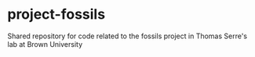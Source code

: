 # project-fossils
Shared repository for code related to the fossils project in Thomas Serre's lab at Brown University
